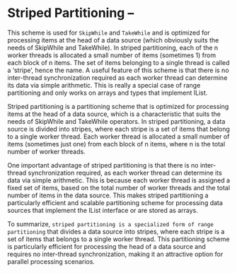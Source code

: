 # Striped Partitioning –

 This scheme is used for `SkipWhile` and `TakeWhile` and is optimized for processing items at the head of a data source (which obviously suits the needs of SkipWhile and TakeWhile). In striped partitioning, each of the n worker threads is allocated a small number of items (sometimes 1) from each block of n items.  The set of items belonging to a single thread is called a ‘stripe’, hence the name.  A useful feature of this scheme is that there is no inter-thread synchronization required as each worker thread can determine its data via simple arithmetic. This is really a special case of range partitioning and only works on arrays and types that implement IList<T>.

 Striped partitioning is a partitioning scheme that is optimized for processing items at the head of a data source, which is a characteristic that suits the needs of SkipWhile and TakeWhile operators. In striped partitioning, a data source is divided into stripes, where each stripe is a set of items that belong to a single worker thread. Each worker thread is allocated a small number of items (sometimes just one) from each block of n items, where n is the total number of worker threads.

One important advantage of striped partitioning is that there is no inter-thread synchronization required, as each worker thread can determine its data via simple arithmetic. This is because each worker thread is assigned a fixed set of items, based on the total number of worker threads and the total number of items in the data source. This makes striped partitioning a particularly efficient and scalable partitioning scheme for processing data sources that implement the IList<T> interface or are stored as arrays.

To summarize, `striped partitioning is a specialized form of range partitioning` that divides a data source into stripes, where each stripe is a set of items that belongs to a single worker thread. This partitioning scheme is particularly efficient for processing the head of a data source and requires no inter-thread synchronization, making it an attractive option for parallel processing scenarios.